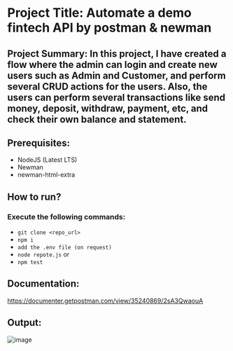 # Project Title: Automate a demo fintech API by postman & newman
## Project Summary: In this project, I have created a flow where the admin can login and create new users such as Admin and Customer, and perform several CRUD actions for the users. Also, the users can perform several transactions like send money, deposit, withdraw, payment, etc, and check their own balance and statement.

## Prerequisites:
- NodeJS (Latest LTS)
- Newman
- newman-html-extra

## How to run?
### Execute the following commands:
- ``` git clone <repo_url> ```
- ``` npm i ```
- ``` add the .env file (on request) ```
- ``` node repote.js ``` or
- ``` npm test ```

## Documentation:
https://documenter.getpostman.com/view/35240869/2sA3QwaouA

## Output:
![image](https://github.com/NaibDihan/dmoney-web-Integration-Test/assets/80912556/9d5971cc-635a-4988-93c8-2960a4799fb1)




